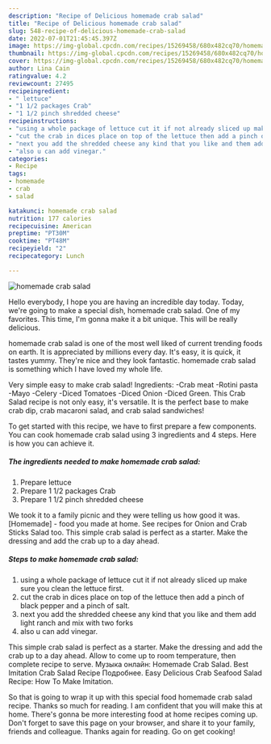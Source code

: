 ```yaml
---
description: "Recipe of Delicious homemade crab salad"
title: "Recipe of Delicious homemade crab salad"
slug: 548-recipe-of-delicious-homemade-crab-salad
date: 2022-07-01T21:45:45.397Z
image: https://img-global.cpcdn.com/recipes/15269458/680x482cq70/homemade-crab-salad-recipe-main-photo.jpg
thumbnail: https://img-global.cpcdn.com/recipes/15269458/680x482cq70/homemade-crab-salad-recipe-main-photo.jpg
cover: https://img-global.cpcdn.com/recipes/15269458/680x482cq70/homemade-crab-salad-recipe-main-photo.jpg
author: Lina Cain
ratingvalue: 4.2
reviewcount: 27495
recipeingredient:
- " lettuce"
- "1 1/2 packages Crab"
- "1 1/2 pinch shredded cheese"
recipeinstructions:
- "using a whole package of lettuce cut it if not already sliced up make sure you clean the lettuce first."
- "cut the crab in dices place on top of the lettuce then add a pinch of black pepper and a pinch of salt."
- "next you add the shredded cheese any kind that you like and them add light ranch and mix with two forks"
- "also u can add vinegar."
categories:
- Recipe
tags:
- homemade
- crab
- salad

katakunci: homemade crab salad 
nutrition: 177 calories
recipecuisine: American
preptime: "PT30M"
cooktime: "PT48M"
recipeyield: "2"
recipecategory: Lunch

---
```



![homemade crab salad](https://img-global.cpcdn.com/recipes/15269458/680x482cq70/homemade-crab-salad-recipe-main-photo.jpg)

Hello everybody, I hope you are having an incredible day today. Today, we're going to make a special dish, homemade crab salad. One of my favorites. This time, I'm gonna make it a bit unique. This will be really delicious.

homemade crab salad is one of the most well liked of current trending foods on earth. It is appreciated by millions every day. It's easy, it is quick, it tastes yummy. They're nice and they look fantastic. homemade crab salad is something which I have loved my whole life.

Very simple easy to make crab salad! Ingredients: -Crab meat -Rotini pasta -Mayo -Celery -Diced Tomatoes -Diced Onion -Diced Green. This Crab Salad recipe is not only easy, it&#39;s versatile. It is the perfect base to make crab dip, crab macaroni salad, and crab salad sandwiches!


To get started with this recipe, we have to first prepare a few components. You can cook homemade crab salad using 3 ingredients and 4 steps. Here is how you can achieve it.

<!--inarticleads1-->

##### The ingredients needed to make homemade crab salad:

1. Prepare  lettuce
1. Prepare 1 1/2 packages Crab
1. Prepare 1 1/2 pinch shredded cheese


We took it to a family picnic and they were telling us how good it was. [Homemade] - food you made at home. See recipes for Onion and Crab Sticks Salad too. This simple crab salad is perfect as a starter. Make the dressing and add the crab up to a day ahead. 

<!--inarticleads2-->

##### Steps to make homemade crab salad:

1. using a whole package of lettuce cut it if not already sliced up make sure you clean the lettuce first.
1. cut the crab in dices place on top of the lettuce then add a pinch of black pepper and a pinch of salt.
1. next you add the shredded cheese any kind that you like and them add light ranch and mix with two forks
1. also u can add vinegar.


This simple crab salad is perfect as a starter. Make the dressing and add the crab up to a day ahead. Allow to come up to room temperature, then complete recipe to serve. Музыка онлайн: Homemade Crab Salad. Best Imitation Crab Salad Recipe Подробнее. Easy Delicious Crab Seafood Salad Recipe: How To Make Imitation. 

So that is going to wrap it up with this special food homemade crab salad recipe. Thanks so much for reading. I am confident that you will make this at home. There's gonna be more interesting food at home recipes coming up. Don't forget to save this page on your browser, and share it to your family, friends and colleague. Thanks again for reading. Go on get cooking!

